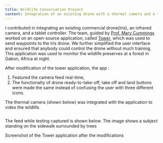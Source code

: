 ```yaml
---
title: Wildlife Conservation Project
content: Integration of an existing drone with a thermal camera and a tablet controller 
---
```


I contributed in integrating an existing commercial drone(Iris), an infrared camera, and a tablet controller. The team, guided by [Prof. Mary Cummings](https://pratt.duke.edu/faculty/missy-cummings) worked on an open-source application, called [Tower](https://github.com/DroidPlanner/Tower), which was used to send waypoints to the Iris drone. We further simplified the user interface and ensured that anybody could control the drone without much training. This application was used to monitor the wildlife preserves at a forest in Gabon, Africa at night. 

After modification of the tower application, the app :
1. Featured the camera feed real-time,
2. The functionalty of drone ready-to-take-off, take off and land buttons were made the same instead of confusing the user with three different icons.

The thermal camera (shown below) was integrated with the application to video the wildlife. 

<img src="https://sakshiagarwal.github.io/drone-thermal-camera.PNG" alt="">

The feed while testing captured is shown below. The image shows a subject standing on the sidewalk surrounded by trees
<img src="https://sakshiagarwal.github.io/testing.PNG" alt="">


Screenshot of the Tower application after the modifications
<img src="https://sakshiagarwal.github.io/tower-app-developed.PNG" alt="">

